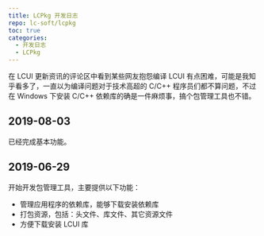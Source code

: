 ```yaml
---
title: LCPkg 开发日志
repo: lc-soft/lcpkg
toc: true
categories:
  - 开发日志
  - LCPkg
---
```


在 LCUI 更新资讯的评论区中看到某些网友抱怨编译 LCUI 有点困难，可能是我知乎看多了，一直以为编译问题对于技术高超的 C/C++ 程序员们都不算问题，不过在 Windows 下安装 C/C++ 依赖库的确是一件麻烦事，搞个包管理工具也不错。

## 2019-08-03

已经完成基本功能。

## 2019-06-29

开始开发包管理工具，主要提供以下功能：

- 管理应用程序的依赖库，能够下载安装依赖库
- 打包资源，包括：头文件、库文件、其它资源文件
- 方便下载安装 LCUI 库
